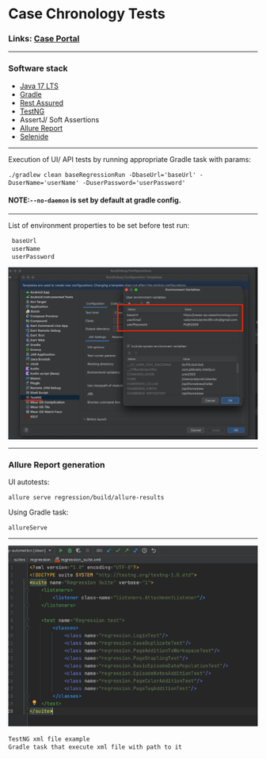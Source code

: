 # Case Chronology Tests

### Links: [Case Portal](https://cases-qa.casechronology.com/)

___

### Software stack

- [Java 17 LTS](https://www.oracle.com/java/technologies/javase/17-0-5-relnotes.html)
- [Gradle](https://gradle.org/)
- [Rest Assured](https://rest-assured.io/)
- [TestNG](https://testng.org/doc/)
- AssertJ/ Soft Assertions
- [Allure Report](https://docs.qameta.io/allure/)
- [Selenide](https://ru.selenide.org/index.html)

___
Execution of UI/ API tests by running appropriate Gradle task with params:

```shell
./gradlew clean baseRegressionRun -DbaseUrl='baseUrl' -DuserName='userName' -DuserPassword='userPassword'
```

#### NOTE:`--no-daemon` is set by default at gradle config.

___
List of environment properties to be set before test run:

 ```
  baseUrl
  userName
  userPassword
 ```

![Environment Variables](src/main/resources/readme/EnvVariables.png)
___

### Allure Report generation

UI autotests:

```shell
allure serve regression/build/allure-results
```

Using Gradle task:

```shell
allureServe
```

___
![XMLFile](src/main/resources/readme/testNGXMLFile.png)

```shell
TestNG xml file example
Gradle task that execute xml file with path to it
```